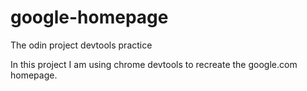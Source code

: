 # google-homepage
The odin project  devtools practice

In this project I am using chrome devtools to recreate the google.com homepage.